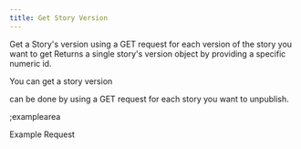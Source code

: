 ```yaml
---
title: Get Story Version
--- 
```


Get a Story's version using a GET request for each version of the story you want to get Returns a single story's version object by providing a specific numeric id.

You can get a story version

can be done by using a GET request for each story you want to unpublish.

;examplearea

Example Request

<RequestExample url="https://mapi.storyblok.com/v1/spaces/space_id/stories/story_id/versions?page=1" httpMethod="GETOAUTH"></RequestExample>

